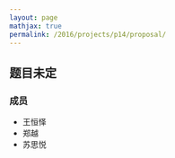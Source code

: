 ```yaml
---
layout: page
mathjax: true
permalink: /2016/projects/p14/proposal/
---
```


## 题目未定

### 成员

- 王恒怿
- 郑越
- 苏思悦
